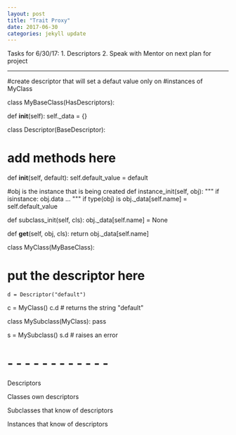 ```yaml
---
layout: post
title: "Trait Proxy"
date: 2017-06-30
categories: jekyll update
---
```


Tasks for 6/30/17:
    1. Descriptors
    2. Speak with Mentor on next plan for project

_______________________________________________________________________________
#create descriptor that will set a defaut value only on
#instances of MyClass

class MyBaseClass(HasDescriptors):

  def __init__(self):
    self._data = {}


class Descriptor(BaseDescriptor):

  # add methods here

  def __init__(self, default):
  	self.default_value = default

  #obj is the instance that is being created
  def instance_init(self, obj):
    """
    if isinstance:
    	obj.data ...
    """
    if type(obj) is
    obj._data[self.name] = self.default_value

  def subclass_init(self, cls):
    obj._data[self.name] = None

  def __get__(self, obj, cls):
    return obj._data[self.name]


class MyClass(MyBaseClass):

  # put the descriptor here
	d = Descriptor("default")


c = MyClass()
c.d # returns the string "default"

class MySubclass(MyClass):
  pass

s = MySubclass()
s.d # raises an error





# - - - - - - - - - - - -

Descriptors

Classes own descriptors

Subclasses that know of descriptors

Instances that know of descriptors
